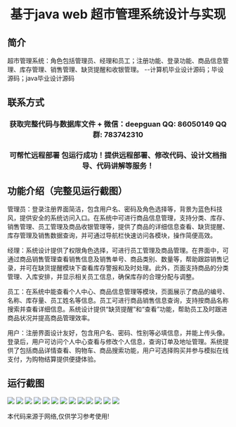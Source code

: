 <p><h1 align="center">基于java web 超市管理系统设计与实现</h1></p>

## 简介
超市管理系统：角色包括管理员、经理和员工；注册功能、登录功能、商品信息管理、库存管理、销售管理、缺货提醒和收银管理。    --计算机毕业设计源码；毕设源码；java毕业设计源码


## 联系方式
<p><h3 align="center">获取完整代码与数据库文件 + 微信：deepguan QQ: 86050149 QQ群: 783742310</h3></p>
<p><h3 align="center">可帮忙远程部署 包运行成功！提供远程部署、修改代码、设计文档指导、代码讲解等服务！</h3></p>

## 功能介绍（完整见运行截图）
管理员：登录注册界面简洁，包含用户名、密码及角色选择等，背景为蓝色科技风，提供安全的系统访问入口。在系统中可进行商品信息管理，支持分类、库存、销售管理、员工管理及商品收银管理等，提供了商品的详细信息查看、缺货提醒、库存管理及销售数据查询，并可通过导航栏快速访问各模块，操作简便高效。

经理：系统设计提供了权限角色选择，可进行员工管理及商品管理。在界面中，可通过商品销售管理查看销售信息及销售单号、商品类别、数量等，帮助跟踪销售记录，并可在缺货提醒模块下查看库存警报和及时处理。此外，页面支持商品的分类管理、入库安排，并显示相关员工信息，确保库存的合理分配与调整。

员工：在系统中能查看个人中心、商品信息管理等模块，页面展示了商品的编号、名称、库存量、员工姓名等信息。员工可进行商品销售信息查询，支持按商品名称搜索并查看详细信息。系统设计提供“缺货提醒”和“查看”功能，帮助员工及时跟进商品状况并提高商品管理效率。

用户：注册界面设计友好，包含用户名、密码、性别等必填信息，并能上传头像。登录后，用户可访问个人中心查看与修改个人信息，查询订单及地址管理。系统提供了包括商品详情查看、购物车、商品搜索功能，用户可选择购买并参与模拟在线支付，为购物结算提供便捷体验。


## 运行截图
![](img/001.jpg)
![](img/002.jpg)
![](img/003.jpg)
![](img/004.jpg)
![](img/005.jpg)
![](img/006.jpg)
![](img/007.jpg)
![](img/008.jpg)
![](img/009.jpg)
![](img/010.jpg)
![](img/011.jpg)
![](img/012.jpg)
![](img/013.jpg)

<p>本代码来源于网络,仅供学习参考使用!</p>
